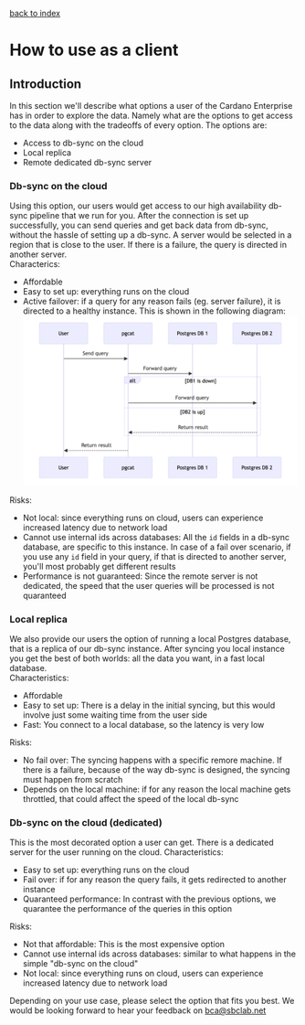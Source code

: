 [back to index](README.md)

# How to use as a client

## Introduction
In this section we'll describe what options a user of the Cardano Enterprise has in order to explore the data.
Namely what are the options to get access to the data along with the tradeoffs of every option. 
The options are:
- Access to db-sync on the cloud
- Local replica
- Remote dedicated db-sync server

### Db-sync on the cloud 
Using this option, our users would get access to our high availability db-sync pipeline that we run for you. 
After the connection is set up successfully, you can send queries and get back data from db-sync, without the hassle of setting up a db-sync. A server would be selected in a region that is close to the user. If there is a failure, the query is directed in another server.<br> 
Characterics: 
- Affordable
- Easy to set up: everything runs on the cloud
- Active failover: if a query for any reason fails (eg. server failure), it is directed to a healthy instance. This is shown in the following diagram:
![Failover sequence diagram](img/sequence_diagram.png)

Risks:
- Not local: since everything runs on cloud, users can experience increased latency due to network load
- Cannot use internal ids across databases: All the `id` fields in a db-sync database, are specific to this instance. In case of a fail over scenario, if you use any `id` field in your query, if that is directed to another server, you'll most probably get different results
- Performance is not guaranteed: Since the remote server is not dedicated, the speed that the user queries will be processed is not quaranteed

### Local replica
We also provide our users the option of running a local Postgres database, that is a replica of our db-sync instance. After syncing you local instance you get the best of both worlds: all the data you want, in a fast local database.<br>
Characteristics:
- Affordable
- Easy to set up: There is a delay in the initial syncing, but this would involve just some waiting time from the user side
- Fast: You connect to a local database, so the latency is very low

Risks:
- No fail over: The syncing happens with a specific remore machine. If there is a failure, because of the way db-sync is designed, the syncing must happen from scratch
- Depends on the local machine: if for any reason the local machine gets throttled, that could affect the speed of the local db-sync


### Db-sync on the cloud (dedicated)
This is the most decorated option a user can get. There is a dedicated server for the user running on the cloud.
Characteristics:
- Easy to set up: everything runs on the cloud
- Fail over: if for any reason the query fails, it gets redirected to another instance
- Quaranteed performance: In contrast with the previous options, we quarantee the performance of the queries in this option

Risks:
- Not that affordable: This is the most expensive option
- Cannot use internal ids across databases: similar to what happens in the simple "db-sync on the cloud"
- Not local: since everything runs on cloud, users can experience increased latency due to network load

Depending on your use case, please select the option that fits you best.
We would be looking forward to hear your feedback on bca@sbclab.net
